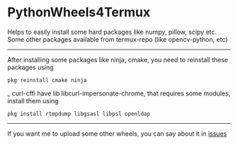 # PythonWheels4Termux
Helps to easily install some hard packages like numpy, pillow, scipy etc. ​Some other packages available from termux-repo (like opencv-python, etc)

________________________________________

After installing some packages like ninja, cmake, you need to reinstall these packages using
```
pkg reinstall cmake ninja
```
_
curl-cffi have lib libcurl-impersonate-chrome, that requires some modules, install them using
```
pkg install rtmpdump libgsasl libpsl openldap
```

________________________________________

If you want me to upload some other wheels, you can say about it in [issues](https://github.com/Loamf/PyW4Termux/issues)


